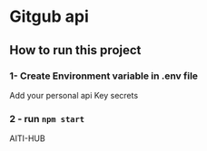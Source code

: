 # Gitgub api 

## How to run this project

### 1- Create Environment variable in .env file
Add your personal api Key secrets

### 2 - run `npm start`

AITI-HUB
